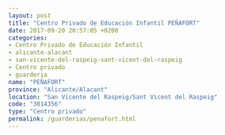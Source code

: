 ```yaml
---
layout: post
title: "Centro Privado de Educación Infantil PEÑAFORT"
date: 2017-09-20 20:57:05 +0200
categories:
- Centro Privado de Educación Infantil
- alicante-alacant
- san-vicente-del-raspeig-sant-vicent-del-raspeig
- Centro privado
- guarderia
name: "PEÑAFORT"
province: "Alicante/Alacant"
location: "San Vicente del Raspeig/Sant Vicent del Raspeig"
code: "3014356"
type: "Centro privado"
permalink: /guarderias/penafort.html
---
```

